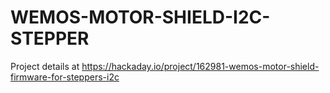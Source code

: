 # WEMOS-MOTOR-SHIELD-I2C-STEPPER
Project details at 
https://hackaday.io/project/162981-wemos-motor-shield-firmware-for-steppers-i2c
